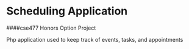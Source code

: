# Scheduling Application

####cse477 Honors Option Project

Php application used to keep track of events, tasks, and appointments